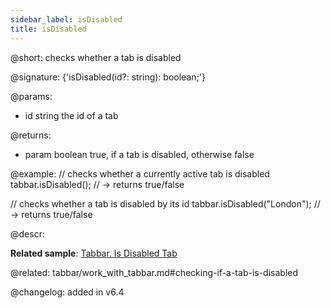 ```yaml
---
sidebar_label: isDisabled
title: isDisabled
---          
```


@short: checks whether a tab is disabled

@signature: {'isDisabled(id?: string): boolean;'}

@params:
- id	string      the id of a tab


@returns:
- param	boolean     true, if a tab is disabled, otherwise false

@example:
// checks whether a currently active tab is disabled
tabbar.isDisabled();  // -> returns true/false 

// checks whether a tab is disabled by its id
tabbar.isDisabled("London"); // -> returns true/false




@descr:

**Related sample**: [Tabbar. Is Disabled Tab](https://snippet.dhtmlx.com/86er2y7m)

@related: tabbar/work_with_tabbar.md#checking-if-a-tab-is-disabled

@changelog: added in v6.4


